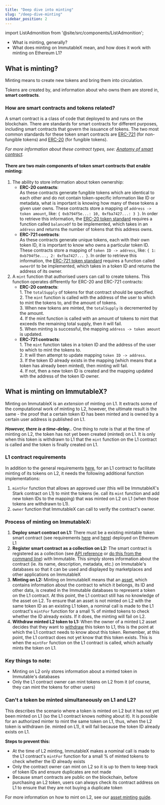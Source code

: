 ```yaml
---
title: "Deep dive into minting"
slug: "/deep-dive-minting"
sidebar_position: 2
---
```


import ListAdmonition from '@site/src/components/ListAdmonition';

<ListAdmonition>
    <ul>
        <li>What is minting, generally?</li>
        <li>What does minting on ImmutableX mean, and how does it work with minting on Ethereum L1?</li>
    </ul>
</ListAdmonition>

## What is minting?

Minting means to create new tokens and bring them into circulation.

Tokens are created by, and information about who owns them are stored in, **smart contracts**.

### How are smart contracts and tokens related?

A smart contract is a class of code that deployed to and runs on the blockchain. There are standards for smart contracts for different purposes, including smart contracts that govern the issuance of tokens. The two most common standards for these token smart contracts are [ERC-721](https://eips.ethereum.org/EIPS/eip-721) (for non-fungible tokens) and [ERC-20](https://eips.ethereum.org/EIPS/eip-20) (for fungible tokens).

_For more information about these contract types, see: [Anatomy of smart contract](../key-concepts/anatomy-smart-contract.md)._

#### There are two main components of token smart contracts that enable minting:
1. The ability to store information about token ownership:
    * **ERC-20 contracts**:<br/>As these contracts generate fungible tokens which are identical to each other and do not contain token-specific information like ID or metadata, what is important is knowing how many of these tokens a given user owns. These contracts store a mapping of `address -> token amount`, like: `{ 0xb794f5e...: 10, 0xfba7427...: 3 }`. In order to retrieve this information, the [ERC-20 token standard](https://eips.ethereum.org/EIPS/eip-20#methods) requires a function called `balanceOf` to be implemented, which takes in an `address` and returns the number of tokens that this address owns.
    * **ERC-721 contracts**:<br/>As these contracts generate unique tokens, each with their own token ID, it is important to know who owns a particular token ID. These contracts store a mapping of `token ID -> address`, like: `{ 1: 0xb794f5e..., 2: 0xfba7427... }`. In order to retrieve this information, the [ERC-721 token standard](https://eips.ethereum.org/EIPS/eip-721#specification) requires a function called `ownerOf` to be implemented, which takes in a token ID and returns the address of its owner.
2. A `mint` function that authorised users can call to create tokens. This function operates differently for ERC-20 and ERC-721 contracts:
    * **ERC-20 contracts**:
      <br/>1. The <code>totalSupply</code> of tokens for that contract should be specified.
      <br/>2. The <code>mint</code> function is called with the address of the user to which to mint the tokens to, and the amount of tokens.
      <br/>3. When new tokens are minted, the <code>totalSupply</code> is decremented by the amount.
      <br/>4. If the mint function is called with an amount of tokens to mint that exceeds the remaining total supply, then it will fail.
      <br/>5. When minting is successful, the mapping <code>address -> token amount</code> is updated.
    * **ERC-721 contracts**:
      <br/>1. The <code>mint</code> function takes in a token ID and the address of the user to which to mint the tokens to.
      <br/>2. It will then attempt to update mapping <code>token ID -> address</code>.
      <br/>3. If the token ID already exists in the mapping (which means that a token has already been minted), then minting will fail.
      <br/>4. If not, then a new token ID is created and the mapping updated with the address of the token ID owner.

## What is minting on ImmutableX?

Minting on ImmutableX is an _extension_ of minting on L1. It extracts some of the computational work of minting to L2, however, the ultimate result is the same - the proof that a certain token ID has been minted and is owned by a certain user address is published on L1. 

***However, there is a time-delay..*** One thing to note is that at the time of minting on L2, the token has not yet been created (minted) on L1. It is only when this token is withdrawn to L1 that the `mint` function on the L1 contract is called and the token is finally created on L1.

### L1 contract requirements

In addition to the general requirements [here](#there-are-two-main-components-of-token-smart-contracts-that-enable-minting), for an L1 contract to facilitate minting of its tokens on L2, it needs the following additional function implementations:
1. `mintFor` function that allows an approved user (this will be ImmutableX's Stark contract on L1) to mint the tokens (ie. call its `mint` function and add new token IDs to the mapping) that was minted on L2 on L1 (when those tokens are withdrawn to L1).
2. `owner` function that ImmutableX can call to verify the contract's owner.

### Process of minting on ImmutableX:
1. **Deploy smart contract on L1:** There must be a existing mintable token smart contract (see requirements [here](#there-are-two-main-components-of-token-smart-contracts-that-enable-minting) and [here](#l1-contract-requirements)) deployed on Ethereum L1
2. **Register smart contract as a collection on L2:** The smart contract is registered as a collection (see [API reference](/reference#/operations/createCollection) or [do this from the command line](../launch-collection/register-collection/index.mdx)) with Immutable. This simply stores information about the contract (ie. its name, description, metadata, etc.) on Immutable's databases so that it can be used and displayed by marketplaces and other applications on ImmutableX
3. **Minting on L2:** Minting on ImmutableX means that an [asset](/reference#/operations/listAssets), which contains information about the contract to which it belongs, its ID and other data, is created in the Immutable databases to represent a token on the L1 contract. At this point, the L1 contract still has no knowledge of the asset on L2. To ensure that an asset is not minted on L2 with the same token ID as an existing L1 token, a nominal call is made to the L1 contract's `mintFor` function for a small % of minted tokens to check whether the ID already exists. If it does, the minting will fail on L2.
4. **Withdraw minted L2 token to L1:** When the owner of a minted L2 asset decides that they want to [withdraw](../guides/basic-guides/deposits-withdrawals/index.md) this token to L1, this is the point at which the L1 contract needs to know about this token. Remember, at this point, the L1 contract does not yet know that this token exists. This is when the `mintFor` function on the L1 contract is called, which actually mints the token on L1.

### Key things to note:
* Minting on L2 only stores information about a minted token in Immutable's databases
* Only the L1 contract owner can mint tokens on L2 from it (of course, they can mint the tokens for other users)

### Can't a token be minted simultaneously on L1 and L2?
This describes the scenario where a token is minted on L2 but it has not yet been minted on L1 (so the L1 contract knows nothing about it). It is possible for an authorized minter to mint the same token on L1, thus, when the L2 token is withdrawn (ie. minted on L1), it will fail because the token ID already exists on L1.

**Steps to prevent this:**
* At the time of L2 minting, ImmutableX makes a nominal call is made to the L1 contract's `mintFor` function for a small % of minted tokens to check whether the ID already exists
* Only the contract owner can mint on L2 so it is up to them to keep track of token IDs and ensure duplicates are not made
* Because smart contracts are public on the blockchain, before purchasing an L2 token, users can always check its contract address on L1 to ensure that they are not buying a duplicate token

For more information on how to mint on L2, see our [asset minting guide](../guides/basic-guides/mint-assets/index.md).